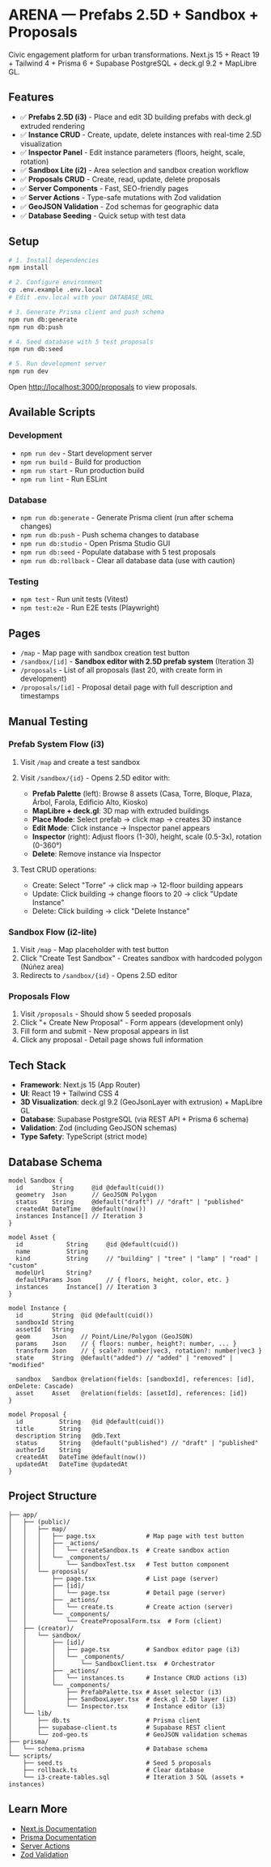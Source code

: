 # ARENA — Prefabs 2.5D + Sandbox + Proposals

Civic engagement platform for urban transformations. Next.js 15 + React 19 + Tailwind 4 + Prisma 6 + Supabase PostgreSQL + deck.gl 9.2 + MapLibre GL.

## Features

- ✅ **Prefabs 2.5D (i3)** - Place and edit 3D building prefabs with deck.gl extruded rendering
- ✅ **Instance CRUD** - Create, update, delete instances with real-time 2.5D visualization
- ✅ **Inspector Panel** - Edit instance parameters (floors, height, scale, rotation)
- ✅ **Sandbox Lite (i2)** - Area selection and sandbox creation workflow
- ✅ **Proposals CRUD** - Create, read, update, delete proposals
- ✅ **Server Components** - Fast, SEO-friendly pages
- ✅ **Server Actions** - Type-safe mutations with Zod validation
- ✅ **GeoJSON Validation** - Zod schemas for geographic data
- ✅ **Database Seeding** - Quick setup with test data

## Setup

```bash
# 1. Install dependencies
npm install

# 2. Configure environment
cp .env.example .env.local
# Edit .env.local with your DATABASE_URL

# 3. Generate Prisma client and push schema
npm run db:generate
npm run db:push

# 4. Seed database with 5 test proposals
npm run db:seed

# 5. Run development server
npm run dev
```

Open [http://localhost:3000/proposals](http://localhost:3000/proposals) to view proposals.

## Available Scripts

### Development
- `npm run dev` - Start development server
- `npm run build` - Build for production
- `npm run start` - Run production build
- `npm run lint` - Run ESLint

### Database
- `npm run db:generate` - Generate Prisma client (run after schema changes)
- `npm run db:push` - Push schema changes to database
- `npm run db:studio` - Open Prisma Studio GUI
- `npm run db:seed` - Populate database with 5 test proposals
- `npm run db:rollback` - Clear all database data (use with caution)

### Testing
- `npm test` - Run unit tests (Vitest)
- `npm test:e2e` - Run E2E tests (Playwright)

## Pages

- `/map` - Map page with sandbox creation test button
- `/sandbox/[id]` - **Sandbox editor with 2.5D prefab system** (Iteration 3)
- `/proposals` - List of all proposals (last 20, with create form in development)
- `/proposals/[id]` - Proposal detail page with full description and timestamps

## Manual Testing

### Prefab System Flow (i3)
1. Visit `/map` and create a test sandbox
2. Visit `/sandbox/{id}` - Opens 2.5D editor with:
   - **Prefab Palette** (left): Browse 8 assets (Casa, Torre, Bloque, Plaza, Árbol, Farola, Edificio Alto, Kiosko)
   - **MapLibre + deck.gl**: 3D map with extruded buildings
   - **Place Mode**: Select prefab → click map → creates 3D instance
   - **Edit Mode**: Click instance → Inspector panel appears
   - **Inspector** (right): Adjust floors (1-30), height, scale (0.5-3x), rotation (0-360°)
   - **Delete**: Remove instance via Inspector

3. Test CRUD operations:
   - Create: Select "Torre" → click map → 12-floor building appears
   - Update: Click building → change floors to 20 → click "Update Instance"
   - Delete: Click building → click "Delete Instance"

### Sandbox Flow (i2-lite)
1. Visit `/map` - Map placeholder with test button
2. Click "Create Test Sandbox" - Creates sandbox with hardcoded polygon (Núñez area)
3. Redirects to `/sandbox/{id}` - Opens 2.5D editor

### Proposals Flow
1. Visit `/proposals` - Should show 5 seeded proposals
2. Click "+ Create New Proposal" - Form appears (development only)
3. Fill form and submit - New proposal appears in list
4. Click any proposal - Detail page shows full information

## Tech Stack

- **Framework**: Next.js 15 (App Router)
- **UI**: React 19 + Tailwind CSS 4
- **3D Visualization**: deck.gl 9.2 (GeoJsonLayer with extrusion) + MapLibre GL
- **Database**: Supabase PostgreSQL (via REST API + Prisma 6 schema)
- **Validation**: Zod (including GeoJSON schemas)
- **Type Safety**: TypeScript (strict mode)

## Database Schema

```prisma
model Sandbox {
  id        String     @id @default(cuid())
  geometry  Json       // GeoJSON Polygon
  status    String     @default("draft") // "draft" | "published"
  createdAt DateTime   @default(now())
  instances Instance[] // Iteration 3
}

model Asset {
  id            String     @id @default(cuid())
  name          String
  kind          String     // "building" | "tree" | "lamp" | "road" | "custom"
  modelUrl      String?
  defaultParams Json       // { floors, height, color, etc. }
  instances     Instance[] // Iteration 3
}

model Instance {
  id        String  @id @default(cuid())
  sandboxId String
  assetId   String
  geom      Json    // Point/Line/Polygon (GeoJSON)
  params    Json    // { floors: number, height?: number, ... }
  transform Json    // { scale?: number|vec3, rotation?: number|vec3 }
  state     String  @default("added") // "added" | "removed" | "modified"

  sandbox   Sandbox @relation(fields: [sandboxId], references: [id], onDelete: Cascade)
  asset     Asset   @relation(fields: [assetId], references: [id])
}

model Proposal {
  id          String   @id @default(cuid())
  title       String
  description String   @db.Text
  status      String   @default("published") // "draft" | "published"
  authorId    String
  createdAt   DateTime @default(now())
  updatedAt   DateTime @updatedAt
}
```

## Project Structure

```
├── app/
│   ├── (public)/
│   │   ├── map/
│   │   │   ├── page.tsx              # Map page with test button
│   │   │   ├── _actions/
│   │   │   │   └── createSandbox.ts  # Create sandbox action
│   │   │   └── _components/
│   │   │       └── SandboxTest.tsx   # Test button component
│   │   └── proposals/
│   │       ├── page.tsx              # List page (server)
│   │       ├── [id]/
│   │       │   └── page.tsx          # Detail page (server)
│   │       ├── _actions/
│   │       │   └── create.ts         # Create action (server)
│   │       └── _components/
│   │           └── CreateProposalForm.tsx  # Form (client)
│   ├── (creator)/
│   │   └── sandbox/
│   │       ├── [id]/
│   │       │   ├── page.tsx          # Sandbox editor page (i3)
│   │       │   └── _components/
│   │       │       └── SandboxClient.tsx  # Orchestrator
│   │       ├── _actions/
│   │       │   └── instances.ts      # Instance CRUD actions (i3)
│   │       └── _components/
│   │           ├── PrefabPalette.tsx # Asset selector (i3)
│   │           ├── SandboxLayer.tsx  # deck.gl 2.5D layer (i3)
│   │           └── Inspector.tsx     # Instance editor (i3)
│   └── lib/
│       ├── db.ts                     # Prisma client
│       ├── supabase-client.ts        # Supabase REST client
│       └── zod-geo.ts                # GeoJSON validation schemas
├── prisma/
│   └── schema.prisma                 # Database schema
└── scripts/
    ├── seed.ts                       # Seed 5 proposals
    ├── rollback.ts                   # Clear database
    └── i3-create-tables.sql          # Iteration 3 SQL (assets + instances)
```

## Learn More

- [Next.js Documentation](https://nextjs.org/docs)
- [Prisma Documentation](https://www.prisma.io/docs)
- [Server Actions](https://nextjs.org/docs/app/building-your-application/data-fetching/server-actions-and-mutations)
- [Zod Validation](https://zod.dev)
